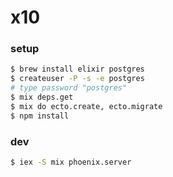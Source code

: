 # x10

### setup

```sh
$ brew install elixir postgres
$ createuser -P -s -e postgres
# type password "postgres"
$ mix deps.get
$ mix do ecto.create, ecto.migrate
$ npm install
```

### dev

```sh
$ iex -S mix phoenix.server
```
